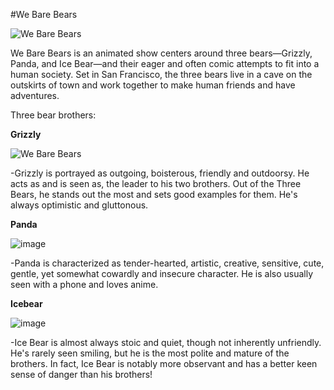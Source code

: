 #We Bare Bears

![We Bare Bears](https://images.gmanews.tv/webpics/2020/08/stack_2020_08_22_11_37_09.jpg)

We Bare Bears is an animated show centers around three bears—Grizzly, Panda, and Ice Bear—and their eager and often comic attempts to fit into a human society. Set in San Francisco, the three bears live in a cave on the outskirts of town and work together to make human friends and have adventures.

Three bear brothers:

**Grizzly**

![We Bare Bears](https://encrypted-tbn0.gstatic.com/images?q=tbn:ANd9GcRDyXCUX7E1NN9AoAIq-ztgPI9S5RkbrS5bFg&usqp=CAU)

-Grizzly is portrayed as outgoing, boisterous, friendly and outdoorsy. He acts as and is seen as, the leader to his two brothers. Out of the Three Bears, he stands out the most and sets good examples for them. He's always optimistic and gluttonous.

**Panda**

![image](https://github.com/bri034/bri034.github.io/assets/150876901/a9cd9b89-6a58-418e-8141-6193f9d133ce)

-Panda is characterized as tender-hearted, artistic, creative, sensitive, cute, gentle, yet somewhat cowardly and insecure character. He is also usually seen with a phone and loves anime.

**Icebear**

![image](https://github.com/bri034/bri034.github.io/assets/150876901/acf3ad2a-72b5-429c-924a-61ca055c82e9)

-Ice Bear is almost always stoic and quiet, though not inherently unfriendly. He's rarely seen smiling, but he is the most polite and mature of the brothers. In fact, Ice Bear is notably more observant and has a better keen sense of danger than his brothers!


